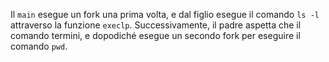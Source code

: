 Il ``main`` esegue un fork una prima volta, e dal figlio esegue il comando ``ls -l`` attraverso la funzione ``execlp``.
Successivamente, il padre aspetta che il comando termini, e dopodiché esegue un secondo fork per eseguire il comando ``pwd``.

